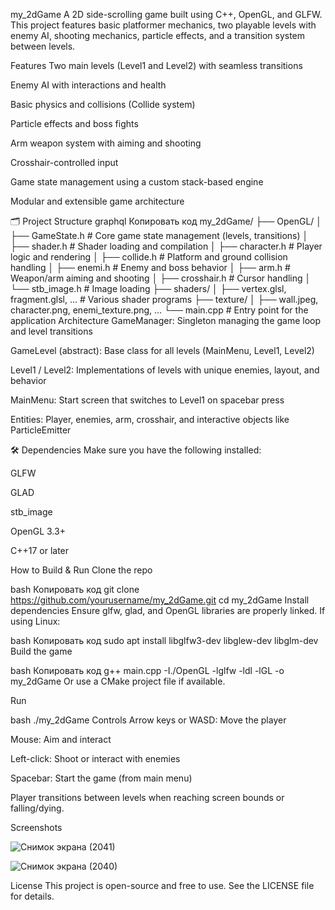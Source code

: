 my_2dGame
A 2D side-scrolling game built using C++, OpenGL, and GLFW. This project features basic platformer mechanics, two playable levels with enemy AI, shooting mechanics, particle effects, and a transition system between levels.

Features
Two main levels (Level1 and Level2) with seamless transitions

Enemy AI with interactions and health

Basic physics and collisions (Collide system)

Particle effects and boss fights

Arm weapon system with aiming and shooting

Crosshair-controlled input

Game state management using a custom stack-based engine

Modular and extensible game architecture

🗂 Project Structure
graphql
Копировать код
my_2dGame/
├── OpenGL/
│   ├── GameState.h          # Core game state management (levels, transitions)
│   ├── shader.h             # Shader loading and compilation
│   ├── character.h          # Player logic and rendering
│   ├── collide.h            # Platform and ground collision handling
│   ├── enemi.h              # Enemy and boss behavior
│   ├── arm.h                # Weapon/arm aiming and shooting
│   ├── crosshair.h          # Cursor handling
│   └── stb_image.h          # Image loading
├── shaders/
│   ├── vertex.glsl, fragment.glsl, ...  # Various shader programs
├── texture/
│   ├── wall.jpeg, character.png, enemi_texture.png, ...
└── main.cpp                 # Entry point for the application
Architecture
GameManager: Singleton managing the game loop and level transitions

GameLevel (abstract): Base class for all levels (MainMenu, Level1, Level2)

Level1 / Level2: Implementations of levels with unique enemies, layout, and behavior

MainMenu: Start screen that switches to Level1 on spacebar press

Entities: Player, enemies, arm, crosshair, and interactive objects like ParticleEmitter

🛠 Dependencies
Make sure you have the following installed:

GLFW

GLAD

stb_image

OpenGL 3.3+

C++17 or later

How to Build & Run
Clone the repo

bash
Копировать код
git clone https://github.com/yourusername/my_2dGame.git
cd my_2dGame
Install dependencies
Ensure glfw, glad, and OpenGL libraries are properly linked. If using Linux:

bash
Копировать код
sudo apt install libglfw3-dev libglew-dev libglm-dev
Build the game

bash
Копировать код
g++ main.cpp -I./OpenGL -lglfw -ldl -lGL -o my_2dGame
Or use a CMake project file if available.

Run

bash
./my_2dGame
Controls
Arrow keys or WASD: Move the player

Mouse: Aim and interact

Left-click: Shoot or interact with enemies

Spacebar: Start the game (from main menu)

Player transitions between levels when reaching screen bounds or falling/dying.

Screenshots

![Снимок экрана (2041)](https://github.com/user-attachments/assets/bde26298-1e81-4c32-8f15-90457762f79e)

![Снимок экрана (2040)](https://github.com/user-attachments/assets/44a93d52-5e0c-47fb-8010-9cdd89398b95)


License
This project is open-source and free to use. See the LICENSE file for details.
